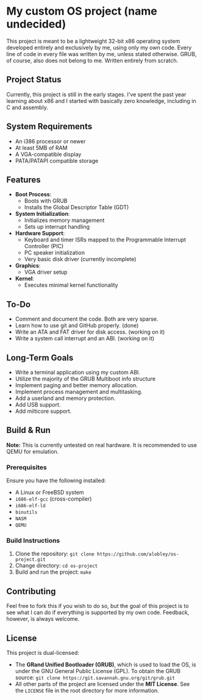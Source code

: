 # My custom OS project (name undecided)

This project is meant to be a lightweight 32-bit x86 operating system developed entirely and exclusively by me, using only my own code. Every line of code in every file was written by me, unless stated otherwise. GRUB, of course, also does not belong to me. Written entirely from scratch.

## Project Status
Currently, this project is still in the early stages. I've spent the past year learning about x86 and I started with basically zero knowledge, including in C and assembly.

## System Requirements
- An i386 processor or newer
- At least 5MB of RAM
- A VGA-compatible display
- PATA/PATAPI compatible storage

## Features
- **Boot Process**:
  - Boots with GRUB
  - Installs the Global Descriptor Table (GDT)
- **System Initialization**:
  - Initializes memory management
  - Sets up interrupt handling
- **Hardware Support**:
  - Keyboard and timer ISRs mapped to the Programmable Interrupt Controller (PIC)
  - PC speaker initialization
  - Very basic disk driver (currently incomplete)
- **Graphics**:
  - VGA driver setup
- **Kernel**:
  - Executes minimal kernel functionality



## To-Do
- Comment and document the code. Both are very sparse.
- Learn how to use git and GitHub properly. (done)
- Write an ATA and FAT driver for disk access. (working on it)
- Write a system call interrupt and an ABI. (working on it)

## Long-Term Goals
- Write a terminal application using my custom ABI.
- Utilize the majority of the GRUB Multiboot info structure
- Implement paging and better memory allocation.
- Implement process management and multitasking.
- Add a userland and memory protection.
- Add USB support.
- Add milticore support.

## Build & Run

**Note:** This is currently untested on real hardware. It is recommended to use QEMU for emulation.

### Prerequisites
Ensure you have the following installed:
- A Linux or FreeBSD system
- `i686-elf-gcc` (cross-compiler)
- `i686-elf-ld`
- `binutils`
- `NASM`
- `QEMU`

### Build Instructions
1. Clone the repository:
   `git clone https://github.com/alobley/os-project.git`
2. Change directory:
    `cd os-project`
3. Build and run the project:
    `make`

## Contributing
Feel free to fork this if you wish to do so, but the goal of this project is to see what I can do if everything is supported by my own code. Feedback, however, is always welcome.

## License
This project is dual-licensed:
- The **GRand Unified Bootloader (GRUB)**, which is used to load the OS, is under the GNU General Public License (GPL). To obtain the GRUB source: `git clone https://git.savannah.gnu.org/git/grub.git`
- All other parts of the project are licensed under the **MIT License**. See the `LICENSE` file in the root directory for more information.
